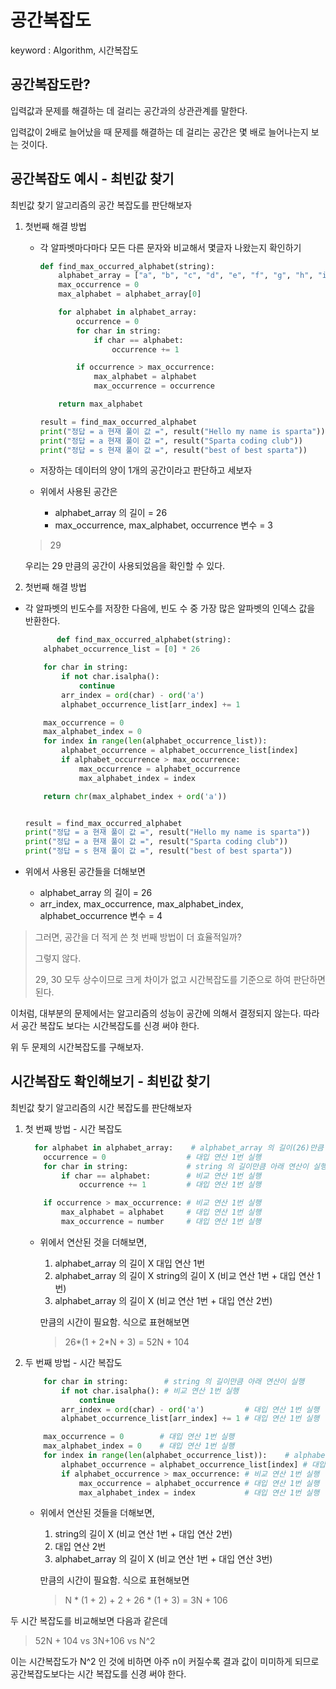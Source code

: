 # 공간복잡도



keyword : Algorithm,  시간복잡도



## 공간복잡도란?

입력값과 문제를 해결하는 데 걸리는 공간과의 상관관계를 말한다.

입력값이 2배로 늘어났을 때 문제를 해결하는 데 걸리는 공간은 몇 배로 늘어나는지 보는 것이다.



## 공간복잡도 예시 - 최빈값 찾기

최빈값 찾기 알고리즘의 공간 복잡도를 판단해보자



1. 첫번째 해결 방법

   - 각 알파벳마다마다 모든 다른 문자와 비교해서 몇글자 나왔는지 확인하기

     ```python
     def find_max_occurred_alphabet(string):
         alphabet_array = ["a", "b", "c", "d", "e", "f", "g", "h", "i", "j", "k", "l", "m", "n", "o", "p", "q", "r", "s", "t", "u", "v", "x", "y", "z"]
         max_occurrence = 0
         max_alphabet = alphabet_array[0]
     
         for alphabet in alphabet_array:
             occurrence = 0
             for char in string:
                 if char == alphabet:
                     occurrence += 1
     
             if occurrence > max_occurrence:
                 max_alphabet = alphabet
                 max_occurrence = occurrence
     
         return max_alphabet
     
     result = find_max_occurred_alphabet
     print("정답 = a 현재 풀이 값 =", result("Hello my name is sparta"))
     print("정답 = a 현재 풀이 값 =", result("Sparta coding club"))
     print("정답 = s 현재 풀이 값 =", result("best of best sparta"))
     ```

   - 저장하는 데이터의 양이 1개의 공간이라고 판단하고 세보자

   - 위에서 사용된 공간은

     - alphabet_array 의 길이 = 26
     - max_occurrence, max_alphabet, occurrence 변수 = 3

   > 29

   우리는 29 만큼의 공간이 사용되었음을 확인할 수 있다.

   

2.  첫번째 해결 방법

   - 각 알파벳의 빈도수를 저장한 다음에, 빈도 수 중 가장 많은 알파벳의 인덱스 값을 반환한다.

     ```python
     		def find_max_occurred_alphabet(string):
         alphabet_occurrence_list = [0] * 26
     
         for char in string:
             if not char.isalpha():
                 continue
             arr_index = ord(char) - ord('a')
             alphabet_occurrence_list[arr_index] += 1
     
         max_occurrence = 0
         max_alphabet_index = 0
         for index in range(len(alphabet_occurrence_list)):
             alphabet_occurrence = alphabet_occurrence_list[index]
             if alphabet_occurrence > max_occurrence:
                 max_occurrence = alphabet_occurrence
                 max_alphabet_index = index
     
         return chr(max_alphabet_index + ord('a'))
     
     
     result = find_max_occurred_alphabet
     print("정답 = a 현재 풀이 값 =", result("Hello my name is sparta"))
     print("정답 = a 현재 풀이 값 =", result("Sparta coding club"))
     print("정답 = s 현재 풀이 값 =", result("best of best sparta"))
     ```
   
   - 위에서 사용된 공간들을 더해보면
   
     - alphabet_array 의 길이 = 26
     - arr_index, max_occurrence, max_alphabet_index, alphabet_occurrence 변수 = 4



> 그러면, 공간을 더 적게 쓴 첫 번째 방법이 더 효율적일까?
>
> 그렇지 않다.
>
> 29, 30 모두 상수이므로 크게 차이가 없고 시간복잡도를 기준으로 하여 판단하면 된다.



이처럼, 대부분의 문제에서는 알고리즘의 성능이 공간에 의해서 결정되지 않는다. 따라서 공간 복잡도 보다는 시간복잡도를 신경 써야 한다.



위 두 문제의 시간복잡도를 구해보자.





## 시간복잡도 확인해보기 - 최빈값 찾기

최빈값 찾기 알고리즘의 시간 복잡도를 판단해보자



1. 첫 번째 방법 - 시간 복잡도

   ```python
   	 for alphabet in alphabet_array:    # alphabet_array 의 길이(26)만큼 아래 연산이 실행
       occurrence = 0                  # 대입 연산 1번 실행
       for char in string:             # string 의 길이만큼 아래 연산이 실행
           if char == alphabet:        # 비교 연산 1번 실행
               occurrence += 1         # 대입 연산 1번 실행 
   
       if occurrence > max_occurrence: # 비교 연산 1번 실행
           max_alphabet = alphabet     # 대입 연산 1번 실행
           max_occurrence = number     # 대입 연산 1번 실행
   ```

   - 위에서 연산된 것을 더해보면,

     1. alphabet_array 의 길이 X 대입 연산 1번
     2. alphabet_array 의 길이 X string의 길이 X (비교 연산 1번 + 대입 연산 1번)
     3. alphabet_array 의 길이 X (비교 연산 1번 + 대입 연산 2번)

     만큼의 시간이 필요함. 식으로 표현해보면

     > 26*(1 + 2*N + 3) = 52N + 104

     

2. 두 번째 방법 - 시간 복잡도

   ```python
       for char in string:        # string 의 길이만큼 아래 연산이 실행
           if not char.isalpha(): # 비교 연산 1번 실행
               continue
           arr_index = ord(char) - ord('a')         # 대입 연산 1번 실행 
           alphabet_occurrence_list[arr_index] += 1 # 대입 연산 1번 실행 
   
       max_occurrence = 0        # 대입 연산 1번 실행 
       max_alphabet_index = 0    # 대입 연산 1번 실행 
       for index in range(len(alphabet_occurrence_list)):    # alphabet_array 의 길이(26)만큼 아래 연산이 실행
           alphabet_occurrence = alphabet_occurrence_list[index] # 대입 연산 1번 실행 
           if alphabet_occurrence > max_occurrence: # 비교 연산 1번 실행 
               max_occurrence = alphabet_occurrence # 대입 연산 1번 실행 
               max_alphabet_index = index           # 대입 연산 1번 실행 
   ```

   - 위에서 연산된 것들을 더해보면,

     1. string의 길이 X  (비교 연산 1번 + 대입 연산 2번)
     2. 대입 연산 2번
     3. alphabet_array 의 길이 X (비교 연산 1번 + 대입 연산 3번)

     만큼의 시간이 필요함. 식으로 표현해보면

     > N * (1 + 2) + 2 + 26 * (1 + 3) = 3N + 106

     

두 시간 복잡도를 비교해보면 다음과 같은데

> 52N + 104 vs 3N+106 vs N^2

이는 시간복잡도가 N^2 인 것에 비하면 아주 n이 커질수록 결과 값이 미미하게 되므로 공간복잡도보다는 시간 복잡도를 신경 써야 한다.